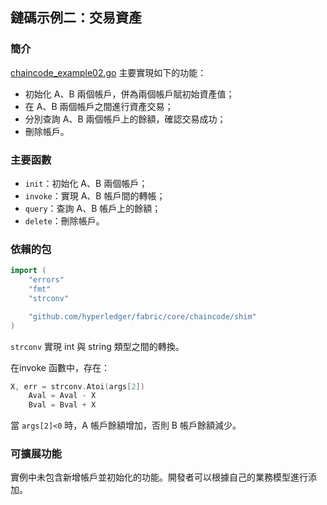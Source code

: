 ## 鏈碼示例二：交易資產

### 簡介

[chaincode_example02.go](chaincode_example02.go) 主要實現如下的功能：

* 初始化 A、B 兩個帳戶，併為兩個帳戶賦初始資產值；
* 在 A、B 兩個帳戶之間進行資產交易；
* 分別查詢 A、B 兩個帳戶上的餘額，確認交易成功；
* 刪除帳戶。

### 主要函數

* `init`：初始化 A、B 兩個帳戶；
* `invoke`：實現 A、B 帳戶間的轉帳；
* `query`：查詢 A、B 帳戶上的餘額；
* `delete`：刪除帳戶。

### 依賴的包
```go
import (
	"errors"
	"fmt"
	"strconv"

	"github.com/hyperledger/fabric/core/chaincode/shim"
)
```
`strconv` 實現 int 與 string 類型之間的轉換。

在invoke 函數中，存在：
```go
X, err = strconv.Atoi(args[2])
	Aval = Aval - X
	Bval = Bval + X
```

當 `args[2]<0` 時，A 帳戶餘額增加，否則 B 帳戶餘額減少。

### 可擴展功能
實例中未包含新增帳戶並初始化的功能。開發者可以根據自己的業務模型進行添加。
